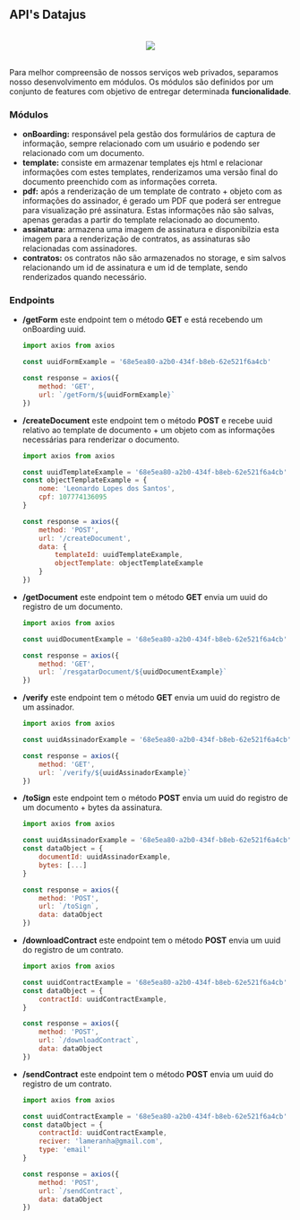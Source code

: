 ## API's Datajus
<br>
<div style="display: flex; align-items: center; justify-content: center;">
    <img src="https://media.giphy.com/media/NNfnjvg8jToj2EeP4K/giphy.gif">
</div>
<br>

Para melhor compreensão de nossos serviços web privados, separamos nosso desenvolvimento em módulos. Os módulos são definidos por um conjunto de features com objetivo de entregar determinada **funcionalidade**.

### Módulos
- **onBoarding:** responsável pela gestão dos formulários de captura de informação, sempre relacionado com um usuário e podendo ser relacionado com um documento.
- **template:** consiste em armazenar templates ejs html e relacionar informações com estes templates, renderizamos uma versão final do documento preenchido com as informações correta.
- **pdf:** após a renderização de um template de contrato + objeto com as informações do assinador, é gerado um PDF que poderá ser entregue para visualização pré assinatura. Estas informações não são salvas, apenas geradas a partir do template relacionado ao documento.
- **assinatura:** armazena uma imagem de assinatura e disponibilzia esta imagem para a renderização de contratos, as assinaturas são relacionadas com assinadores.
- **contratos:** os contratos não são armazenados no storage, e sim salvos relacionando um id de assinatura e um id de template, sendo renderizados quando necessário.

### Endpoints

- **/getForm** este endpoint tem o método **GET** e está recebendo um onBoarding uuid.

    ```js
    import axios from axios

    const uuidFormExample = '68e5ea80-a2b0-434f-b8eb-62e521f6a4cb'

    const response = axios({
        method: 'GET',
        url: `/getForm/${uuidFormExample}`
    })
    ```

- **/createDocument** este endpoint tem o método **POST** e recebe uuid relativo ao template de documento + um objeto com as informações necessárias para renderizar o documento.

    ```js
    import axios from axios

    const uuidTemplateExample = '68e5ea80-a2b0-434f-b8eb-62e521f6a4cb'
    const objectTemplateExample = {
        nome: 'Leonardo Lopes dos Santos',
        cpf: 107774136095
    }

    const response = axios({
        method: 'POST',
        url: '/createDocument',
        data: {
            templateId: uuidTemplateExample,
            objectTemplate: objectTemplateExample
        }
    })
    ```

- **/getDocument** este endpoint tem o método **GET** envia um uuid do registro de um documento.

    ```js
    import axios from axios

    const uuidDocumentExample = '68e5ea80-a2b0-434f-b8eb-62e521f6a4cb'

    const response = axios({
        method: 'GET',
        url: `/resgatarDocument/${uuidDocumentExample}`
    })
    ```

- **/verify** este endpoint tem o método **GET** envia um uuid do registro de um assinador.

    ```js
    import axios from axios

    const uuidAssinadorExample = '68e5ea80-a2b0-434f-b8eb-62e521f6a4cb'

    const response = axios({
        method: 'GET',
        url: `/verify/${uuidAssinadorExample}`
    })
    ```

- **/toSign** este endpoint tem o método **POST** envia um uuid do registro de um documento + bytes da assinatura.

    ```js
    import axios from axios

    const uuidAssinadorExample = '68e5ea80-a2b0-434f-b8eb-62e521f6a4cb'
    const dataObject = {
        documentId: uuidAssinadorExample,
        bytes: [...]
    }

    const response = axios({
        method: 'POST',
        url: `/toSign`,
        data: dataObject
    })
    ```

- **/downloadContract** este endpoint tem o método **POST** envia um uuid do registro de um contrato.

    ```js
    import axios from axios

    const uuidContractExample = '68e5ea80-a2b0-434f-b8eb-62e521f6a4cb'
    const dataObject = {
        contractId: uuidContractExample,
    }

    const response = axios({
        method: 'POST',
        url: `/downloadContract`,
        data: dataObject
    })
    ```

- **/sendContract** este endpoint tem o método **POST** envia um uuid do registro de um contrato.

    ```js
    import axios from axios

    const uuidContractExample = '68e5ea80-a2b0-434f-b8eb-62e521f6a4cb'
    const dataObject = {
        contractId: uuidContractExample,
        reciver: 'lameranha@gmail.com',
        type: 'email'
    }

    const response = axios({
        method: 'POST',
        url: `/sendContract`,
        data: dataObject
    })
    ```